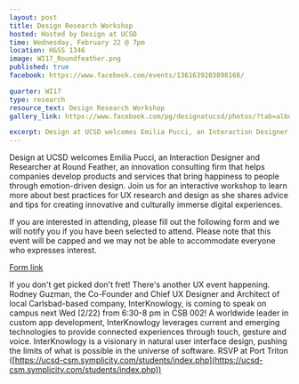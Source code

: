 ```yaml
---
layout: post
title: Design Research Workshop
hosted: Hosted by Design at UCSD
time: Wednesday, February 22 @ 7pm
location: H&SS 1346
image: WI17_Roundfeather.png
published: true
facebook: https://www.facebook.com/events/1361639203898168/

quarter: WI17
type: research
resource_text: Design Research Workshop
gallery_link: https://www.facebook.com/pg/designatucsd/photos/?tab=album&album_id=1854340141473115

excerpt: Design at UCSD welcomes Emilia Pucci, an Interaction Designer and Researcher at Round Feather, an innovation consulting firm that helps companies develop products and services that bring happiness to people through emotion-driven design. Join us for an interactive workshop to learn more about best practices for UX research and design as she shares advice and tips for creating innovative and culturally immerse digital experiences. Make sure to check out our Facebook page for a link to the Google signup form!
---
```

Design at UCSD welcomes Emilia Pucci, an Interaction Designer and Researcher at Round Feather, an innovation consulting firm that helps companies develop products and services that bring happiness to people through emotion-driven design. Join us for an interactive workshop to learn more about best practices for UX research and design as she shares advice and tips for creating innovative and culturally immerse digital experiences.

If you are interested in attending, please fill out the following form and we will notify you if you have been selected to attend. Please note that this event will be capped and we may not be able to accommodate everyone who expresses interest. 

[Form link](https://goo.gl/forms/9U2fqki9P9eTegvU2)

If you don't get picked don't fret! There's another UX event happening. Rodney Guzman, the Co-Founder and Chief UX Designer and Architect of local Carlsbad-based company, InterKnowlogy, is coming to speak on campus next Wed (2/22) from 6:30-8 pm in CSB 002! A worldwide leader in custom app development, InterKnowlogy leverages current and emerging technologies to provide connected experiences through touch, gesture and voice. InterKnowlogy is a visionary in natural user interface design, pushing the limits of what is possible in the universe of software.
RSVP at Port Triton ([https://ucsd-csm.symplicity.com/students/index.php](https://ucsd-csm.symplicity.com/students/index.php))